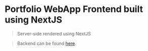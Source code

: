 # Portfolio WebApp Frontend built using NextJS

> Server-side rendered using NextJS

> Backend can be found [here](https://github.com/hbjORbj/portfolio-webapp-backend).
